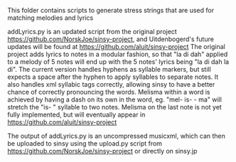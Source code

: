 This folder contains scripts to generate stress strings that are used for matching melodies and lyrics

addLyrics.py is an updated script from the original project https://github.com/NorskJoe/sinsy-project, and Uitdenbogerd's future updates will be found at https://github.com/aluit/sinsy-project
The original project adds lyrics to notes in a modular fashion, so that "la di dah" applied to a melody of 5 notes will end up with the 5 notes' lyrics being "la di dah la di". The current version handles hyphens as syllable markers, but still expects a space after the hyphen to apply syllables to separate notes. It also handles xml syllabic tags correctly, allowing sinsy to have a better chance of correctly pronouncing the words.
Melisma within a word is achieved by having a dash on its own in the word, eg. "mel- is- - ma" will stretch the "is- " syllable to two notes. Melisma on the last note is not yet fully implemented, but will eventually appear in https://github.com/aluit/sinsy-project

The output of addLyrics.py is an uncompressed musicxml, which can then be uploaded to sinsy using the upload.py script from https://github.com/NorskJoe/sinsy-project or directly on sinsy.jp

